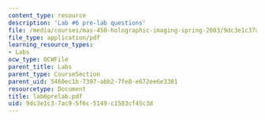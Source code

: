 ```yaml
---
content_type: resource
description: 'Lab #6 pre-lab questions'
file: /media/courses/mas-450-holographic-imaging-spring-2003/9dc3e1c37ac95f6c5149c1583cf45c3d_lab6prelab.pdf
file_type: application/pdf
learning_resource_types:
- Labs
ocw_type: OCWFile
parent_title: Labs
parent_type: CourseSection
parent_uid: 5460ec1b-7397-abb2-7fe8-e672ee6e3301
resourcetype: Document
title: lab6prelab.pdf
uid: 9dc3e1c3-7ac9-5f6c-5149-c1583cf45c3d
---
```

